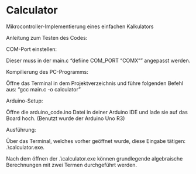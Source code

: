 # Calculator
Mikrocontroller-Implementierung eines einfachen Kalkulators


Anleitung zum Testen des Codes: 

COM-Port einstellen: 

Dieser muss in der main.c “defiine COM_PORT “COMX”” angepasst werden. 

Kompilierung des PC-Programms: 

Öffne das Terminal in dem Projektverzeichnis und führe folgenden Befehl aus: “gcc main.c -o calculator” 

Arduino-Setup: 

Öffne die arduino_code.ino Datei in deiner Arduino IDE und lade sie auf das Board hoch. (Benutzt wurde der Arduino Uno R3) 

Ausführung: 

Über das Terminal, welches vorher geöffnet wurde, diese Eingabe tätigen: .\calculator.exe. 

Nach dem öffnen der .\calculator.exe können grundlegende algebraische Berechnungen mit zwei Termen durchgeführt werden.
